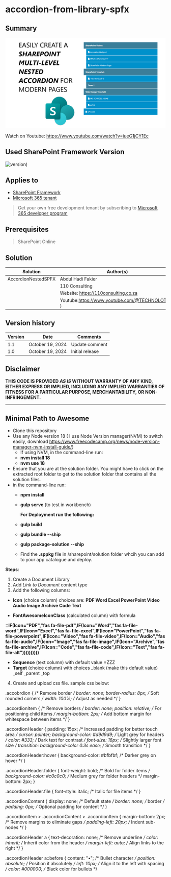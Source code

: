 

# accordion-from-library-spfx

## Summary

![Alt text](https://github.com/afaik-peace/AccordionNestedSPFX/blob/main/assets/accordion%20thumbnail.png)

Watch on Youtube: https://www.youtube.com/watch?v=iueG1jCY1Ec


## Used SharePoint Framework Version

![version]([https://img.shields.io/badge/version-1.19.0-green.svg]))

## Applies to

- [SharePoint Framework](https://aka.ms/spfx)
- [Microsoft 365 tenant](https://docs.microsoft.com/en-us/sharepoint/dev/spfx/set-up-your-developer-tenant)

> Get your own free development tenant by subscribing to [Microsoft 365 developer program](http://aka.ms/o365devprogram)

## Prerequisites

>SharePoint Online

## Solution

| Solution    | Author(s)                                               |
| ----------- | ------------------------------------------------------- |
| AccordionNestedSPFX| Abdul Hadi Fakier 
| |110 Consulting
| |Website: https://110consulting.co.za 
| |Youtube:https://www.youtube.com/@TECHNOLOTREE ) |

## Version history

| Version | Date             | Comments        |
| ------- | ---------------- | --------------- |
| 1.1     | October 19, 2024   | Update comment  |
| 1.0     | October 19, 2024| Initial release |

## Disclaimer

**THIS CODE IS PROVIDED _AS IS_ WITHOUT WARRANTY OF ANY KIND, EITHER EXPRESS OR IMPLIED, INCLUDING ANY IMPLIED WARRANTIES OF FITNESS FOR A PARTICULAR PURPOSE, MERCHANTABILITY, OR NON-INFRINGEMENT.**

---

## Minimal Path to Awesome

- Clone this repository
- Use any Node version 18 ( I use Node Version manager(NVM) to switch easily, download https://www.freecodecamp.org/news/node-version-manager-nvm-install-guide/)
  - If using NVM, in the command-line run:
  - **nvm install 18**
  - **nvm use 18**
- Ensure that you are at the solution folder. You might have to click on the extracted root folder to get to the solution folder that contains all the solution files.
- in the command-line run:
  - **npm install**
  - **gulp serve** (to test in workbench)

    **For Deployment run the following:**
  - **gulp build**
  - **gulp bundle --ship**
  - **gulp package-solution --ship**
  - Find the **.sppkg** file in /sharepoint/solution folder whcih you can add to your app catalogue and deploy.

**Steps**:
1. Create a Document Library
2. Add _Link to Document_ content type
3. Add the following columns:
- **Icon** (choice column) choices are:
**PDF
Word
Excel
PowerPoint
Video
Audio
Image
Archive
Code
Text**

- **FontAwesomeIconClass** (calculated column) with formula
  
**=IF(Icon="PDF","fas fa-file-pdf",IF(Icon="Word","fas fa-file-word",IF(Icon="Excel","fas fa-file-excel",IF(Icon="PowerPoint","fas fa-file-powerpoint",IF(Icon="Video","fas fa-file-video",IF(Icon="Audio","fas fa-file-audio",IF(Icon="Image","fas fa-file-image",IF(Icon="Archive","fas fa-file-archive",IF(Icon="Code","fas fa-file-code",IF(Icon="Text","fas fa-file-alt"))))))))))**

- **Sequence** (text column) with default value =ZZZ
- **Target** (choice column) with choices
  _blank (make this default value)
_self
_parent
_top

4. Create and upload css file. sample css below:
   
.accobrdion {
    /* Remove border */
    border: none; 
    border-radius: 8px; /* Soft rounded corners */
    width: 100%; /* Adjust as needed */
}

.accordionItem {
    /* Remove borders */
    border: none;
    position: relative; /* For positioning child items */
    margin-bottom: 2px; /* Add bottom margin for whitespace between items */
}

.accordionHeader {
    padding: 15px; /* Increased padding for better touch area */
    cursor: pointer;
    background-color: #d9d9d9; /* Light grey for headers */
    color: #333; /* Dark text for contrast */
    font-size: 16px; /* Slightly larger font size */
    transition: background-color 0.3s ease; /* Smooth transition */
}

.accordionHeader:hover {
    background-color: #bfbfbf; /* Darker grey on hover */
}

.accordionHeader.folder {
    font-weight: bold; /* Bold for folder items */
    background-color: #c0c0c0; /* Medium grey for folder headers */
    margin-bottom: 2px;
}

.accordionHeader.file {
    font-style: italic; /* Italic for file items */
}

.accordionContent {
    display: none; /* Default state */
    border: none; /* border */
    padding: 0px; /* Optional padding for content */
}

.accordionItem > .accordionContent > .accordionItem {
    margin-bottom: 2px; /* Remove margins to eliminate gaps */
    padding-left: 20px; /* Indent sub-nodes */
}

.accordionHeader a {
    text-decoration: none; /* Remove underline */
    color: inherit; /* Inherit color from the header */
    margin-left: auto; /* Align links to the right */
}

.accordionHeader a::before {
    content: "•"; /* Bullet character */
    position: absolute; /* Position it absolutely */
    left: 10px; /* Align it to the left with spacing */
    color: #000000; /* Black color for bullets */


